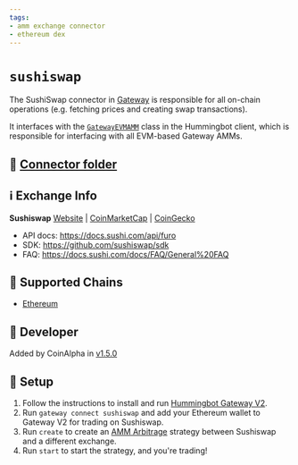 ```yaml
---
tags:
- amm exchange connector
- ethereum dex
---
```


# `sushiswap`

The SushiSwap connector in [Gateway](/gateway) is responsible for all on-chain operations (e.g. fetching prices and creating swap transactions).

It interfaces with the [`GatewayEVMAMM`](https://github.com/hummingbot/hummingbot/blob/master/hummingbot/connector/gateway_EVM_AMM.py) class in the Hummingbot client, which is responsible for interfacing with all EVM-based Gateway AMMs.

## 📁 [Connector folder](https://github.com/hummingbot/hummingbot/tree/master/gateway/src/connectors/sushiswap)

## ℹ️ Exchange Info

**Sushiswap**
[Website](https://app.sushi.com/swap/) | [CoinMarketCap](https://coinmarketcap.com/exchanges/sushiswap/) | [CoinGecko](https://www.coingecko.com/en/exchanges/sushiswap)

* API docs: https://docs.sushi.com/api/furo
* SDK: https://github.com/sushiswap/sdk
* FAQ: https://docs.sushi.com/docs/FAQ/General%20FAQ

## 🔗 Supported Chains

* [Ethereum](/gateway/chains/ethereum)

## 👷 Developer

Added by CoinAlpha in [v1.5.0](/release-notes/1.5.0/) 

## 🔑 Setup

1. Follow the instructions to install and run [Hummingbot Gateway V2](/gateway/).
2. Run `gateway connect sushiswap` and add your Ethereum wallet to Gateway V2 for trading on Sushiswap.
3. Run `create` to create an [AMM Arbitrage](/strategies/amm-arbitrage/) strategy between Sushiswap and a different exchange.
4. Run `start` to start the strategy, and you're trading!
